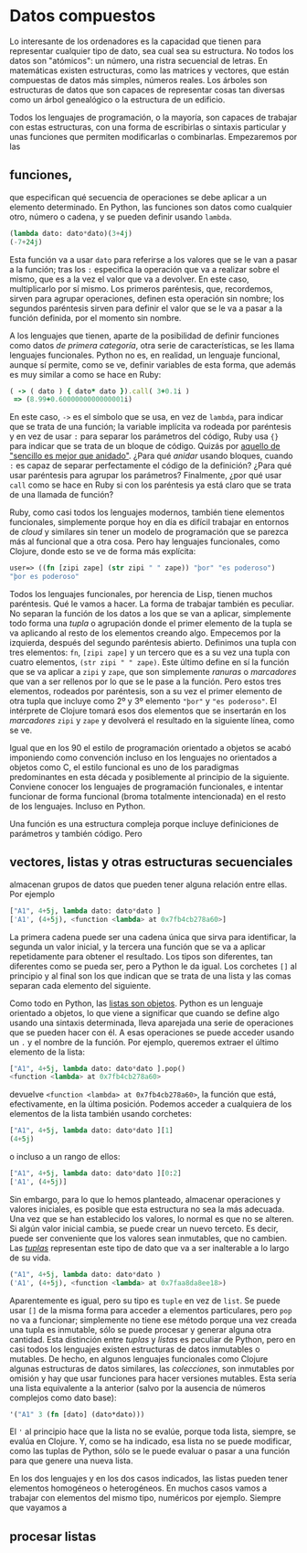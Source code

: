 # Datos compuestos

Lo interesante de los ordenadores es la capacidad que tienen para
representar cualquier tipo de dato, sea cual sea su estructura. No
todos los datos son "atómicos": un número, una ristra secuencial de
letras. En matemáticas existen estructuras, como las matrices y
vectores, que están compuestas de datos más simples, números
reales. Los árboles son estructuras de datos que son capaces de representar
cosas tan diversas como un árbol genealógico o la estructura de un
edificio. 

Todos los lenguajes de programación, o la mayoría, son capaces de
trabajar con estas estructuras, con una forma de escribirlas o
sintaxis particular y unas funciones que permiten modificarlas o
combinarlas. Empezaremos por las

## funciones,

que especifican qué secuencia de operaciones se debe aplicar a un
elemento determinado. En Python, las funciones son datos como
cualquier otro, número o cadena, y se pueden definir usando `lambda`. 

```Python
(lambda dato: dato*dato)(3+4j)
(-7+24j)
```

Esta función va a usar `dato` para referirse a los valores que se le
van a pasar a la función; tras los `:` especifica la operación que va
a realizar sobre el mismo, que es a la vez el valor que va a
devolver. En este caso, multiplicarlo por sí mismo. Los primeros
paréntesis, que, recordemos, sirven para agrupar operaciones, definen
esta operación sin nombre; los segundos paréntesis sirven para definir
el valor que se le va a pasar a la función definida, por el momento
sin nombre.

A los lenguajes que tienen, aparte de la posibilidad de definir
funciones como datos *de primera categoría*, otra serie de
características, se les llama lenguajes funcionales. Python no es, en
realidad, un lenguaje funcional, aunque sí permite, como se ve,
definir variables de esta forma, que además es muy similar a como se
hace en Ruby:

```Ruby
( -> ( dato ) { dato* dato }).call( 3+0.1i )
 => (8.99+0.6000000000000001i)
```

En este caso, `->` es el símbolo que se usa, en vez de `lambda`, para
indicar que se trata de una función; la variable implícita va rodeada
por paréntesis y en vez de usar `:` para separar los parámetros del
código, Ruby usa `{}` para indicar que se trata de un bloque de
código. Quizás
por
[aquello de "sencillo es mejor que anidado"](https://hipertextual.com/2011/02/zen-python). ¿Para
qué *anidar* usando bloques, cuando `:` es capaz de separar
perfectamente el código de la definición? ¿Para qué usar paréntesis
para agrupar los parámetros? Finalmente, ¿por qué usar `call` como se
hace en Ruby si con los paréntesis ya está claro que se trata de una
llamada de función?

Ruby, como casi todos los lenguajes modernos, también tiene elementos
funcionales, simplemente porque hoy en día es difícil trabajar en
entornos de *cloud* y similares sin tener un modelo de programación
que se parezca más al funcional que a otra cosa. Pero hay lenguajes
funcionales, como Clojure, donde esto se ve de forma más explícita:

```Clojure
user=> ((fn [zipi zape] (str zipi " " zape)) "þor" "es poderoso")
"þor es poderoso"
```

Todos los lenguajes funcionales, por herencia de Lisp, tienen muchos
paréntesis. Qué le vamos a hacer. La forma de trabajar también es
peculiar. No separan la función de los datos a los que se van a
aplicar, simplemente todo forma una *tupla* o agrupación donde el
primer elemento de la tupla se va aplicando al resto de los elementos
creando algo. Empecemos por la izquierda, después del segundo
paréntesis abierto. Definimos una tupla con tres elementos: `fn`,
`[zipi zape]` y un tercero que es a su vez una tupla con cuatro
elementos, `(str zipi " " zape)`. Este último define en sí la función
que se va aplicar a `zipi` y `zape`, que son simplemente *ranuras* o
*marcadores* que van a ser rellenos por lo que se le pase a la
función. Pero estos tres elementos, rodeados por paréntesis, son a su
vez el primer elemento de otra tupla que incluye como 2º y 3º
elemento `"þor"` y `"es poderoso"`. El intérprete de Clojure tomará
esos dos elementos que se insertarán en los *marcadores* `zipi` y
`zape` y devolverá el resultado en la siguiente línea, como se ve.

Igual que en los 90 el estilo de programación orientado a objetos se
acabó imponiendo como convención incluso en los lenguajes no
orientados a objetos como C, el estilo funcional es uno de los
paradigmas predominantes en esta década y posiblemente al principio de
la siguiente. Conviene conocer los lenguajes de programación
funcionales, e intentar funcionar de forma funcional (broma totalmente
intencionada) en el resto de los lenguajes. Incluso en Python. 

Una función es una estructura compleja porque incluye definiciones de
parámetros y también código. Pero

## vectores, listas y otras estructuras secuenciales

almacenan grupos de datos que pueden tener alguna relación
entre ellas. Por ejemplo

```Python
["A1", 4+5j, lambda dato: dato*dato ]
['A1', (4+5j), <function <lambda> at 0x7fb4cb278a60>]
```

La primera cadena puede ser una cadena única que sirva para
identificar, la segunda un valor inicial, y la tercera una función que
se va a aplicar repetidamente para obtener el resultado. Los tipos son
diferentes, tan diferentes como se pueda ser, pero a Python le da
igual. Los corchetes `[]` al principio y al final son los que indican
que se trata de una lista y las comas separan cada elemento del
siguiente. 

Como todo en Python,
las
[listas son objetos](https://docs.python.org/2/tutorial/datastructures.html). Python
es un lenguaje orientado a objetos, lo que viene a significar que
cuando se define algo usando una sintaxis determinada, lleva aparejada
una serie de operaciones que se pueden hacer con él. A esas
operaciones se puede acceder usando un `.` y el nombre de la
función. Por ejemplo, queremos extraer el último elemento de la lista:

```Python
["A1", 4+5j, lambda dato: dato*dato ].pop()
<function <lambda> at 0x7fb4cb278a60>
```

devuelve `<function <lambda> at 0x7fb4cb278a60>`, la función que está,
efectivamente, en la última posición. Podemos acceder a cualquiera de
los elementos de la lista también usando corchetes:

```Python
["A1", 4+5j, lambda dato: dato*dato ][1]
(4+5j)
```

o incluso a un rango de ellos:

```Python
["A1", 4+5j, lambda dato: dato*dato ][0:2]
['A1', (4+5j)]
```

Sin embargo, para lo que lo hemos planteado, almacenar operaciones y
valores iniciales, es posible que esta estructura no sea la más
adecuada. Una vez que se han establecido los valores, lo normal es que
no se alteren. Si algún valor inicial cambia, se puede crear un nuevo
terceto. Es decir, puede ser conveniente que los valores sean
inmutables, que no
cambien. Las
[*tuplas*](http://openbookproject.net/thinkcs/python/english3e/tuples.html) representan
este tipo de dato que va a ser inalterable a lo largo de su vida. 

```Python
("A1", 4+5j, lambda dato: dato*dato )
('A1', (4+5j), <function <lambda> at 0x7faa8da8ee18>)
```

Aparentemente es igual, pero su tipo es `tuple` en vez de `list`. Se
puede usar `[]` de la misma forma para acceder a elementos
particulares, pero `pop` no va a funcionar; simplemente no tiene ese
método porque una vez creada una tupla es inmutable, sólo se puede
procesar y generar alguna otra cantidad. Esta distinción entre
*tuplas* y *listas* es peculiar de Python, pero en casi todos los
lenguajes existen estructuras de datos inmutables o mutables. De
hecho, en algunos lenguajes funcionales como Clojure algunas
estructuras de datos similares, las *colecciones*, son inmutables por
omisión y hay que usar funciones para hacer versiones mutables. Esta
sería una lista equivalente a la anterior (salvo por la ausencia de
números complejos como dato base):

```Clojure
'("A1" 3 (fn [dato] (dato*dato)))
```

El `'` al principio hace que la lista no se evalúe, porque toda lista,
siempre, se evalúa en Clojure. Y, como se ha indicado, esa lista no se puede modificar, como
las tuplas de Python, sólo se le puede evaluar o pasar a una función
para que genere una nueva lista. 

En los dos lenguajes y en los dos casos indicados, las listas pueden
tener elementos homogéneos o heterogéneos. En muchos casos vamos a
trabajar con elementos del mismo tipo, numéricos por ejemplo. Siempre
que vayamos a

## procesar listas






